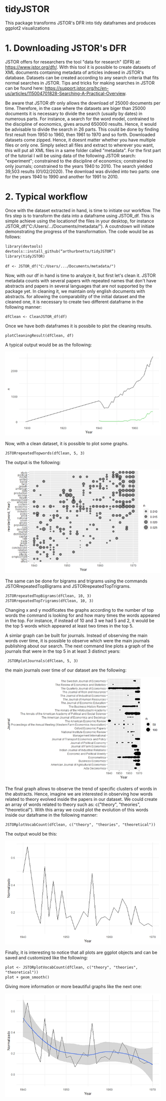 # tidyJSTOR
This package transforms JSTOR's DFR into tidy dataframes and produces ggplot2 visualizations

# 1. Downloading JSTOR's DFR
JSTOR offers for researchers the tool "data for research" (DFR) at: https://www.jstor.org/dfr/. With this tool it is possible to create datasets of XML documents containing metadata of articles indexed in JSTOR's database. Datasets can be created according to any search criteria that fits normal searches in JSTOR. Tips and tricks for making searches in JSTOR can be found here: https://support.jstor.org/hc/en-us/articles/115004701828-Searching-A-Practical-Overview. 

Be aware that JSTOR dfr only allows the download of 25000 documents per time. Therefore, in the case where the datasets are biger than 25000 documents it is necessary to divide the search (usually by dates) in numerous parts. For instance, a search for the word model, contrained to the discipline of eocnomics, gives around 650000 results. Hence, it would be advisable to divide the search in 26 parts. This could be done by finding first result from 1950 to 1960, then 1961 to 1970 and so forth. Downloaded datasets come zipped. Hence, it doesnt matter whether you have multiple files or only one. Simply select all files and extract to wherever you want, this will put all XML files in a same folder called "metadata". For the first part of the tutorial I will be using data of the following JSTOR search: "experiment"; constrained to the discipline of economics; constrained to only journals; constrained to the years 1940 to 2010. The search yielded 39,503 results (01/02/2020). The download was divided into two parts: one for the years 1940 to 1990 and another for 1991 to 2010.
# 2. Typical workflow
Once with the dataset extracted in hand, is time to initiate our workflow. The firs step is to transform the data into a dataframe using JSTOR_df. This is simple achieve using the locationof the files in your desktop, for instance JSTOR_df("C:/Users/.../Documents/metadata/"). A coutndown will initiate demonstrating the progress of the transformation. The code would be as follows:
    
    library(devtools)
    devtools::install_github(“arthurbnetto/tidyJSTOR”)
    library(tidyJSTOR)
   
    df <- JSTOR_df("C:/Users/.../Documents/metadata/")
    
Now, with our df in hand is time to analyze it, but first let's clean it. JSTOR metadata counts with several papers with repeated names that don't have abstracts and papers in several languages that are not supported by the package yet. In cleaning it, we maintain only english documents with abstracts. for allowing the comparability of the initial dataset and the cleaned one, it is necessary to create two different dataframe in the following manner:

    dfClean <- CleanJSTOR_df(df)

Once we have both dataframes it is possbile to plot the cleaning results.

    plotCleaningResult(dfClean, df)
    
A typical output would be as the following:

![alt text](https://raw.githubusercontent.com/arthurbnetto/tidyJSTOR/master/clean.jpeg)

Now, with a clean dataset, it is possible to plot some graphs. 
           
    JSTORrepeatedTopwords(dfClean, 5, 3)

The output is the following:

![alt text](https://raw.githubusercontent.com/arthurbnetto/tidyJSTOR/master/topwords.jpeg)

The same can be done for bigrams and trigrams using the commands JSTORrepeatedTopBigrams and JSTORrepeatedTopTrigrams.

    JSTORrepeatedTopBigrams(dfClean, 10, 3)
    JSTORrepeatedTopTrigrams(dfClean, 10, 3)

Changing x and y modificates the graphs according to the number of top words the command is looking for and how many times the words appeared in the top. For instance, if instead of 10 and 3 we had 5 and 2, it would be the top 5 words which appeared at least two times in the top 5. 

A simlar graph can be built for journals. Instead of observing the main words over time, it is possible to observe which were the main journals publishing about our search. The next command line plots a graph of the journals that were in the top 5 in at least 3 distinct years:

     JSTORplotJournals(dfClean, 5, 3)
     
the main journals over time of our dataset are the following:

![alt text](https://raw.githubusercontent.com/arthurbnetto/tidyJSTOR/master/journals.jpeg)

The final graph allows to observe the trend of specific clusters of words in the abstracts. Hence, imagine we are interested in observing how words related to theory evolved inside the papers in our dataset. We could create an array of words related to theory such as: c("theory", "theories", "theoretical"). With this array we could plot the evolution of this words inside our dataframe in the following manner:

    JSTORplotVocabCount(dfClean, c("theory", "theories", "theoretical"))
    
The output would be this:

![alt text](https://raw.githubusercontent.com/arthurbnetto/tidyJSTOR/master/theory.jpeg)

Finally, it is interesting to notice that all plots are ggplot objects and can be saved and customized like the following:

    plot <- JSTORplotVocabCount(dfClean, c("theory", "theories", "theoretical"))
    plot + geom_smooth()

Giving more information or more beautiful graphs like the next one:

![alt text](https://raw.githubusercontent.com/arthurbnetto/tidyJSTOR/master/smooth.jpeg)

